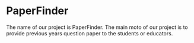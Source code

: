 # PaperFinder
The name of our project is PaperFinder. The main moto of our project is to provide previous years question paper to the students or educators.
